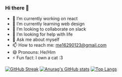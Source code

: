 ### Hi there 👋
- 🔭 I’m currently working on react
- 🌱 I’m currently learning web design
- 👯 I’m looking to collaborate on slack
- 🤔 I’m looking for help with life
- 💬 Ask me about myself
- 📫 How to reach me: me16290123@gmail.com
- 😄 Pronouns: He/Him
- ⚡ Fun fact: I own a cat :3

[![GitHub Streak](https://github-readme-streak-stats.herokuapp.com/?user=F4372-Melih)](https://git.io/streak-stats)
[![Anurag's GitHub stats](https://github-readme-stats.vercel.app/api?username=F4372-Melih)](https://github.com/anuraghazra/github-readme-stats)
[![Top Langs](https://github-readme-stats.vercel.app/api/top-langs/?username=F4372-Melih)](https://github.com/anuraghazra/github-readme-stats)
